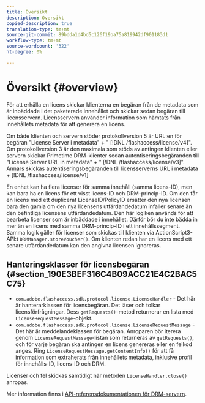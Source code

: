 ```yaml
---
title: Översikt
description: Översikt
copied-description: true
translation-type: tm+mt
source-git-commit: 89bdda1d4bd5c126f19ba75a819942df901183d1
workflow-type: tm+mt
source-wordcount: '322'
ht-degree: 0%

---
```



# Översikt {#overview}

För att erhålla en licens skickar klienterna en begäran från de metadata som är inbäddade i det paketerade innehållet och skickar sedan begäran till licensservern. Licensservern använder information som hämtats från innehållets metadata för att generera en licens.

Om både klienten och servern stöder protokollversion 5 är URL:en för begäran &quot;License Server i metadata&quot; + &quot; [!DNL /flashaccess/license/v4]&quot;. Om protokollversion 3 är den maximala som stöds av antingen klienten eller servern skickar Primetime DRM-klienter sedan autentiseringsbegäranden till &quot;License Server URL in metadata&quot; + &quot; [!DNL /flashaccess/license/v3]&quot;. Annars skickas autentiseringsbegäranden till licensserverns URL i metadata + [!DNL /flashaccess/license/v1]

En enhet kan ha flera licenser för samma innehåll (samma licens-ID), men kan bara ha en licens för ett visst licens-ID och DRM-princip-ID. Om den får en licens med ett duplicerat LicenseID/PolicyID ersätter den nya licensen bara den gamla om den nya licensens utfärdandedatum infaller senare än den befintliga licensens utfärdandedatum. Den här logiken används för att bearbeta licenser som är inbäddade i innehållet. Därför bör du inte bädda in mer än en licens med samma DRM-princip-ID i ett innehållssegment. Samma logik gäller för licenser som skickas till klienten via ActionScript3-API:t `DRMManager.storeVoucher()`. Om klienten redan har en licens med ett senare utfärdandedatum kan den angivna licensen ignoreras.

## Hanteringsklasser för licensbegäran {#section_190E3BEF316C4B09ACC21E4C2BAC5C75}

* `com.adobe.flashaccess.sdk.protocol.license.LicenseHandler` - Det här är hanterarklassen för licensbegäran. Det läser och tolkar licensförfrågningar. Dess `getRequests()`-metod returnerar en lista med `LicenseRequestMessage`-objekt.
* `com.adobe.flashaccess.sdk.protocol.license.LicenseRequestMessage` - Det här är meddelandeklassen för begäran. Anroparen bör iterera genom `LicenseRequestMessage`-listan som returneras av `getRequests()`, och för varje begäran ska antingen en licens genereras eller en felkod anges. Ring `LicenseRequestMessage.getContentInfo()` för att få information som extraherats från innehållets metadata, inklusive profil för innehålls-ID, licens-ID och DRM.

Licenser och fel skickas samtidigt när metoden `LicenseHandler.close()` anropas.

Mer information finns i [API-referensdokumentationen för DRM-servern](https://help.adobe.com/en_US/primetime/api/drm-apis/server/javadocs-flashaccess-pro/overview-summary.html).

